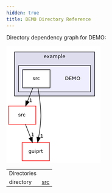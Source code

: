 ```yaml
---
hidden: true
title: DEMO Directory Reference
---
```


Directory dependency graph for DEMO:

![sec/doc/example/DEMO](dir_60e25c46934361ce83ab9c92766077ab_dep.png)

|  |  |
|----|----|
| Directories |  |
| directory   | <a href="dir_6a23c0218920424caf6f72d8e4bb8037.md">src</a> |
